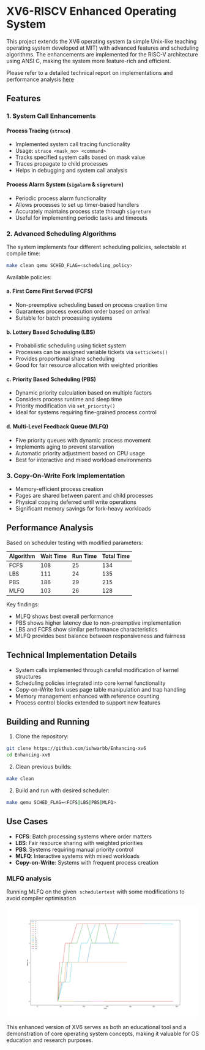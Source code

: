 # XV6-RISCV Enhanced Operating System

This project extends the XV6 operating system (a simple Unix-like teaching operating system developed at MIT) with advanced features and scheduling algorithms. The enhancements are implemented for the RISC-V architecture using ANSI C, making the system more feature-rich and efficient.

Please refer to a detailed technical report on implementations and performance analysis [here](https://github.com/ishwarbb/Enhancing-xv6/blob/main/Technical_Report.md)

## Features

### 1. System Call Enhancements

#### Process Tracing (`strace`)
- Implemented system call tracing functionality
- Usage: `strace <mask_no> <command>`
- Tracks specified system calls based on mask value
- Traces propagate to child processes
- Helps in debugging and system call analysis

#### Process Alarm System (`sigalarm` & `sigreturn`)
- Periodic process alarm functionality
- Allows processes to set up timer-based handlers
- Accurately maintains process state through `sigreturn`
- Useful for implementing periodic tasks and timeouts

### 2. Advanced Scheduling Algorithms

The system implements four different scheduling policies, selectable at compile time:

```bash
make clean qemu SCHED_FLAG=<scheduling_policy>
```

Available policies:

#### a. First Come First Served (FCFS)
- Non-preemptive scheduling based on process creation time
- Guarantees process execution order based on arrival
- Suitable for batch processing systems

#### b. Lottery Based Scheduling (LBS)
- Probabilistic scheduling using ticket system
- Processes can be assigned variable tickets via `settickets()`
- Provides proportional share scheduling
- Good for fair resource allocation with weighted priorities

#### c. Priority Based Scheduling (PBS)
- Dynamic priority calculation based on multiple factors
- Considers process runtime and sleep time
- Priority modification via `set_priority()`
- Ideal for systems requiring fine-grained process control

#### d. Multi-Level Feedback Queue (MLFQ)
- Five priority queues with dynamic process movement
- Implements aging to prevent starvation
- Automatic priority adjustment based on CPU usage
- Best for interactive and mixed workload environments

### 3. Copy-On-Write Fork Implementation

- Memory-efficient process creation
- Pages are shared between parent and child processes
- Physical copying deferred until write operations
- Significant memory savings for fork-heavy workloads

## Performance Analysis

Based on scheduler testing with modified parameters:

| Algorithm | Wait Time | Run Time | Total Time |
|-----------|-----------|----------|------------|
| FCFS      | 108       | 25       | 134        |
| LBS       | 111       | 24       | 135        |
| PBS       | 186       | 29       | 215        |
| MLFQ      | 103       | 26       | 128        |

Key findings:
- MLFQ shows best overall performance
- PBS shows higher latency due to non-preemptive implementation
- LBS and FCFS show similar performance characteristics
- MLFQ provides best balance between responsiveness and fairness

## Technical Implementation Details

- System calls implemented through careful modification of kernel structures
- Scheduling policies integrated into core kernel functionality
- Copy-on-Write fork uses page table manipulation and trap handling
- Memory management enhanced with reference counting
- Process control blocks extended to support new features

## Building and Running

1. Clone the repository:
```bash
git clone https://github.com/ishwarbb/Enhancing-xv6
cd Enhancing-xv6
```

2. Clean previous builds:
```bash
make clean
```

2. Build and run with desired scheduler:
```bash
make qemu SCHED_FLAG=<FCFS|LBS|PBS|MLFQ>
```

## Use Cases

- **FCFS**: Batch processing systems where order matters
- **LBS**: Fair resource sharing with weighted priorities
- **PBS**: Systems requiring manual priority control
- **MLFQ**: Interactive systems with mixed workloads
- **Copy-on-Write**: Systems with frequent process creation


### MLFQ analysis

Running MLFQ on the given  `schedulertest` with some modifications to avoid compiler optimisation

<img title="MLFQ analysis" src="./MLFQ.png">

This enhanced version of XV6 serves as both an educational tool and a demonstration of core operating system concepts, making it valuable for OS education and research purposes.